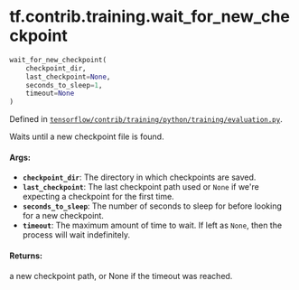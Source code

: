 <div itemscope itemtype="http://developers.google.com/ReferenceObject">
<meta itemprop="name" content="tf.contrib.training.wait_for_new_checkpoint" />
</div>

# tf.contrib.training.wait_for_new_checkpoint

``` python
wait_for_new_checkpoint(
    checkpoint_dir,
    last_checkpoint=None,
    seconds_to_sleep=1,
    timeout=None
)
```



Defined in [`tensorflow/contrib/training/python/training/evaluation.py`](https://www.tensorflow.org/code/tensorflow/contrib/training/python/training/evaluation.py).

Waits until a new checkpoint file is found.

#### Args:

* <b>`checkpoint_dir`</b>: The directory in which checkpoints are saved.
* <b>`last_checkpoint`</b>: The last checkpoint path used or `None` if we're expecting
    a checkpoint for the first time.
* <b>`seconds_to_sleep`</b>: The number of seconds to sleep for before looking for a
    new checkpoint.
* <b>`timeout`</b>: The maximum amount of time to wait. If left as `None`, then the
    process will wait indefinitely.


#### Returns:

a new checkpoint path, or None if the timeout was reached.